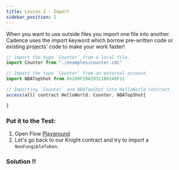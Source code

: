 ```yaml
---
title: Lesson 2 - Import
sidebar_position: 2
---
```


When you want to use outside files you import one file into another. Cadence uses the import keyword which borrow pre-written code or existing projects' code to make your work faster!

```jsx
// Import the type `Counter` from a local file.
import Counter from "./examples/counter.cdc"

// Import the type `Counter` from an external account.
import NBATopShot from 0x299F20A29311B9248F12

// Importing `Counter` and NBATopShot into HelloWorld contract.
access(all) contract HelloWorld: Counter, NBATopShot{

}
```

### **Put it to the Test:**

1. Open Flow [Playground](https://play.flow.com/)
2. Let's go back to our Knight contract and try to import a `NonFungibleToken`.

### Solution !!
